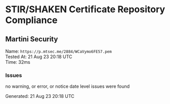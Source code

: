 # STIR/SHAKEN Certificate Repository Compliance

## Martini Security

Name: `https://p.mtsec.me/2884/WCaVymo6FE57.pem`\
Tested At: 21 Aug 23 20:18 UTC\
Time: 32ms

### Issues

no warning, or error, or notice date level issues were found

Generated: 21 Aug 23 20:18 UTC